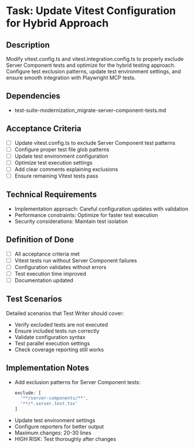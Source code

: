 # Task: Update Vitest Configuration for Hybrid Approach

## Description
Modify vitest.config.ts and vitest.integration.config.ts to properly exclude Server Component tests and optimize for the hybrid testing approach. Configure test exclusion patterns, update test environment settings, and ensure smooth integration with Playwright MCP tests.

## Dependencies
- test-suite-modernization_migrate-server-component-tests.md

## Acceptance Criteria
- [ ] Update vitest.config.ts to exclude Server Component test patterns
- [ ] Configure proper test file glob patterns
- [ ] Update test environment configuration
- [ ] Optimize test execution settings
- [ ] Add clear comments explaining exclusions
- [ ] Ensure remaining Vitest tests pass

## Technical Requirements
- Implementation approach: Careful configuration updates with validation
- Performance constraints: Optimize for faster test execution
- Security considerations: Maintain test isolation

## Definition of Done
- [ ] All acceptance criteria met
- [ ] Vitest tests run without Server Component failures
- [ ] Configuration validates without errors
- [ ] Test execution time improved
- [ ] Documentation updated

## Test Scenarios
Detailed scenarios that Test Writer should cover:
- Verify excluded tests are not executed
- Ensure included tests run correctly
- Validate configuration syntax
- Test parallel execution settings
- Check coverage reporting still works

## Implementation Notes
- Add exclusion patterns for Server Component tests:
  ```typescript
  exclude: [
    '**/server-components/**',
    '**/*.server.test.tsx'
  ]
  ```
- Update test environment settings
- Configure reporters for better output
- Maximum changes: 20-30 lines
- HIGH RISK: Test thoroughly after changes